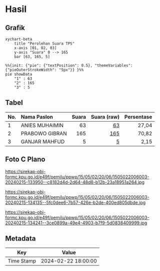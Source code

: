 # Hasil

## Grafik

```mermaid
xychart-beta
    title "Perolehan Suara TPS"
    x-axis [01, 02, 03]
    y-axis "Suara" 0 --> 165
    bar [63, 165, 5]
```

```mermaid
%%{init: {"pie": {"textPosition": 0.5}, "themeVariables": {"pieOuterStrokeWidth": "5px"}} }%%
pie showData
    "1" : 63
    "2" : 165
    "3" : 5
```

## Tabel

| No. | Nama Paslon    | Suara | Suara (raw) | Persentase |
|:--- |:-------------- | -----:| -----------:| ----------:|
| 1   | ANIES MUHAIMIN | 63    | [63][p-1]   | 27,04      |
| 2   | PRABOWO GIBRAN | 165   | [165][p-2]  | 70,82      |
| 3   | GANJAR MAHFUD  | 5     | [5][p-3]    | 2,15       |


[p-1]: https://github.com/gigit-pemilu/pemilu-2024-15-jambi/blob/main/pilpres/hitung-suara/sub/15-jambi/sub/05--muaro-jambi/sub/02-sekernan/sub/2006-kedotan/sub/003-tps/sub/paslon-1.txt
[p-2]: https://github.com/gigit-pemilu/pemilu-2024-15-jambi/blob/main/pilpres/hitung-suara/sub/15-jambi/sub/05--muaro-jambi/sub/02-sekernan/sub/2006-kedotan/sub/003-tps/sub/paslon-2.txt
[p-3]: https://github.com/gigit-pemilu/pemilu-2024-15-jambi/blob/main/pilpres/hitung-suara/sub/15-jambi/sub/05--muaro-jambi/sub/02-sekernan/sub/2006-kedotan/sub/003-tps/sub/paslon-3.txt

## Foto C Plano

https://sirekap-obj-formc.kpu.go.id/e49f/pemilu/ppwp/15/05/02/20/06/1505022006003-20240215-133950--c8182d4d-2d64-48d8-b12b-23a18951a264.jpg

https://sirekap-obj-formc.kpu.go.id/e49f/pemilu/ppwp/15/05/02/20/06/1505022006003-20240215-134135--5fc0dee6-7b57-426e-b2de-400ed805dbde.jpg

https://sirekap-obj-formc.kpu.go.id/e49f/pemilu/ppwp/15/05/02/20/06/1505022006003-20240215-134241--3ce0899a-49e4-4903-b7f9-5d0838409999.jpg


## Metadata

| Key        | Value               |
| ---------- | ------------------- |
| Time Stamp | 2024-02-22 18:00:00 |



